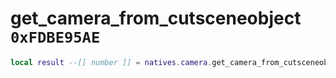 # get_camera_from_cutsceneobject `0xFDBE95AE`

```lua
local result --[[ number ]] = natives.camera.get_camera_from_cutsceneobject(_unk0 --[[ number ]])
```